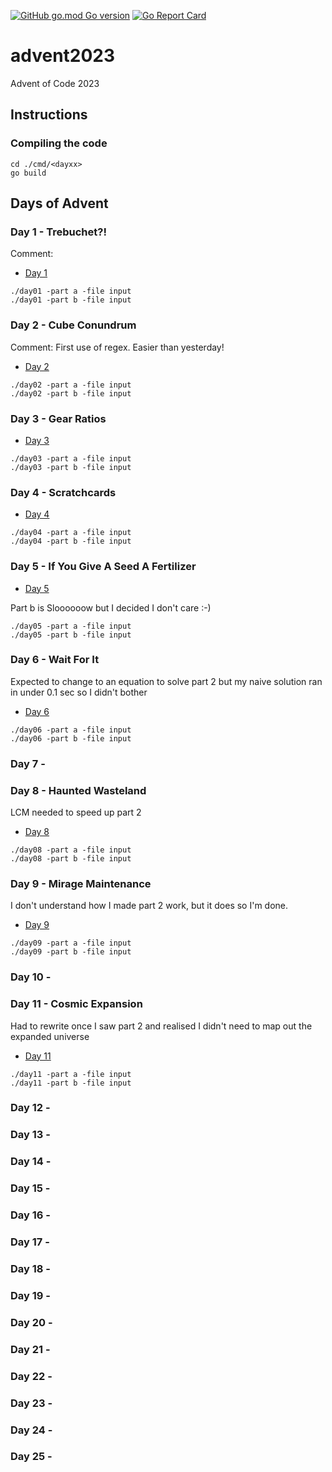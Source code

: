 [![GitHub go.mod Go version](https://img.shields.io/github/go-mod/go-version/notthehoople/AdventofCode-go/?color=blueviolet)](https://golang.org/doc/go1.17) [![Go Report Card](https://goreportcard.com/badge/github.com/notthehoople/AdventofCode-go/advent2023)](https://goreportcard.com/report/github.com/notthehoople/AdventofCode-go/advent2023)

# advent2023
Advent of Code 2023

## Instructions

### Compiling the code

```
cd ./cmd/<dayxx>
go build
```

## Days of Advent

### Day 1 - Trebuchet?!

Comment:

+ [Day 1](cmd/day01/day01.go)

```
./day01 -part a -file input
./day01 -part b -file input
```

### Day 2 - Cube Conundrum

Comment: First use of regex. Easier than yesterday!

+ [Day 2](cmd/day02/day02.go)

```
./day02 -part a -file input
./day02 -part b -file input
```

### Day 3 - Gear Ratios

+ [Day 3](cmd/day03/day03.go)

```
./day03 -part a -file input
./day03 -part b -file input
```

### Day 4 - Scratchcards

+ [Day 4](cmd/day04/day04.go)

```
./day04 -part a -file input
./day04 -part b -file input
```

### Day 5 - If You Give A Seed A Fertilizer

+ [Day 5](cmd/day05/day05.go)

Part b is Sloooooow but I decided I don't care :-)

```
./day05 -part a -file input
./day05 -part b -file input
```

### Day 6 - Wait For It

Expected to change to an equation to solve part 2 but my naive solution ran in under 0.1 sec so I didn't bother

+ [Day 6](cmd/day06/day06.go)

```
./day06 -part a -file input
./day06 -part b -file input
```

### Day 7 -
### Day 8 - Haunted Wasteland

LCM needed to speed up part 2

+ [Day 8](cmd/day08/day08.go)

```
./day08 -part a -file input
./day08 -part b -file input
```

### Day 9 - Mirage Maintenance

I don't understand how I made part 2 work, but it does so I'm done.

+ [Day 9](cmd/day09/day09.go)

```
./day09 -part a -file input
./day09 -part b -file input
```

### Day 10 -

### Day 11 - Cosmic Expansion

Had to rewrite once I saw part 2 and realised I didn't need to map out the expanded universe

+ [Day 11](cmd/day11/day11.go)

```
./day11 -part a -file input
./day11 -part b -file input
```

### Day 12 -
### Day 13 -
### Day 14 -
### Day 15 -
### Day 16 -
### Day 17 -
### Day 18 -
### Day 19 -
### Day 20 -
### Day 21 -
### Day 22 - 
### Day 23 - 
### Day 24 - 
### Day 25 -

